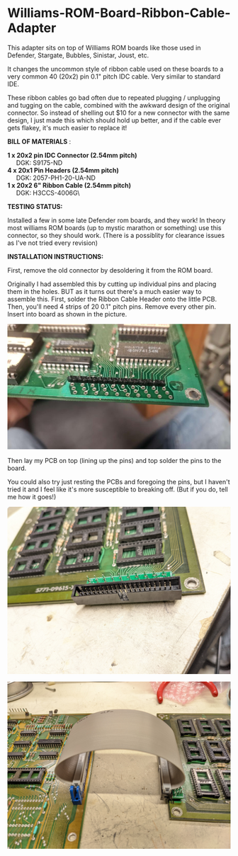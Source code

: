 # Williams-ROM-Board-Ribbon-Cable-Adapter

This adapter sits on top of Williams ROM boards like those used in 
Defender, Stargate, Bubbles, Sinistar, Joust, etc.

It changes the uncommon style of ribbon cable used on these boards to
a very common 40 (20x2) pin 0.1" pitch IDC cable. Very similar to standard IDE.

These ribbon cables go bad often due to repeated plugging / unplugging
and tugging on the cable, combined with the awkward design of the 
original connector. So instead of shelling out $10 for a new connector
with the same design, I just made this which should hold up better,
and if the cable ever gets flakey, it's much easier to replace it!

**BILL OF MATERIALS** :

**1 x 20x2 pin IDC Connector (2.54mm pitch)**\
&nbsp;&nbsp;&nbsp;&nbsp; DGK: 	S9175-ND\
**4 x 20x1 Pin Headers (2.54mm pitch)**\
&nbsp;&nbsp;&nbsp;&nbsp; DGK: 	2057-PH1-20-UA-ND\
**1 x 20x2 6" Ribbon Cable (2.54mm pitch)**\
&nbsp;&nbsp;&nbsp;&nbsp; DGK: 	H3CCS-4006G\


**TESTING STATUS:**

Installed a few in some late Defender rom boards, and they work!
In theory most williams ROM boards (up to mystic marathon or
something) use this connector, so they should work.
(There is a possiblity for clearance issues as I've not tried 
every revision)


**INSTALLATION INSTRUCTIONS:**

First, remove the old connector by desoldering it from the
ROM board.

Originally I had assembled this by cutting up individual pins
and placing them in the holes. BUT as it turns out there's a 
much easier way to assemble this. 
First, solder the Ribbon Cable Header onto the little PCB.
Then, you'll need 4 strips of 20 0.1" pitch pins. Remove every other pin.
Insert into board as shown in the picture.

![Board Front](Images/inprogress.jpg)

Then lay my PCB on top (lining up the pins) and top solder the pins
to the board.

You could also try just resting the PCBs and foregoing the pins, but
I haven't tried it and I feel like it's more susceptible to breaking
off. (But if you do, tell me how it goes!)

![Board Front](Images/installed.jpg)


![Board Front](Images/completed.jpg)


